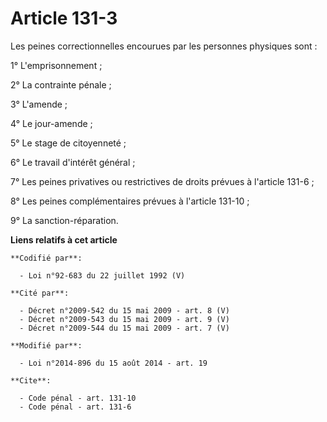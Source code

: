 # Article 131-3

Les peines correctionnelles encourues par les personnes physiques sont : 

1° L'emprisonnement ;

2° La contrainte pénale ; 

3° L'amende ; 

4° Le jour-amende ; 

5° Le stage de citoyenneté ; 

6° Le travail d'intérêt général ; 

7° Les peines privatives ou restrictives de droits prévues à l'article 131-6 ; 

8° Les peines complémentaires prévues à l'article 131-10 ; 

9° La sanction-réparation.

**Liens relatifs à cet article**

	**Codifié par**:

	  - Loi n°92-683 du 22 juillet 1992 (V)

	**Cité par**:

	  - Décret n°2009-542 du 15 mai 2009 - art. 8 (V)
	  - Décret n°2009-543 du 15 mai 2009 - art. 9 (V)
	  - Décret n°2009-544 du 15 mai 2009 - art. 7 (V)

	**Modifié par**:

	  - Loi n°2014-896 du 15 août 2014 - art. 19

	**Cite**:

	  - Code pénal - art. 131-10
	  - Code pénal - art. 131-6
